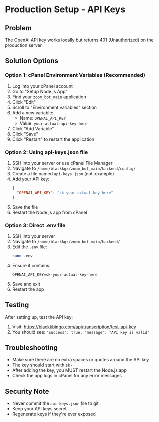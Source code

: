 # Production Setup - API Keys

## Problem
The OpenAI API key works locally but returns 401 (Unauthorized) on the production server.

## Solution Options

### Option 1: cPanel Environment Variables (Recommended)
1. Log into your cPanel account
2. Go to "Setup Node.js App"
3. Find your `zoom_bot_main` application
4. Click "Edit"
5. Scroll to "Environment variables" section
6. Add a new variable:
   - Name: `OPENAI_API_KEY`
   - Value: `your-actual-api-key-here`
7. Click "Add Variable"
8. Click "Save"
9. Click "Restart" to restart the application

### Option 2: Using api-keys.json file
1. SSH into your server or use cPanel File Manager
2. Navigate to `/home/blackkgz/zoom_bot_main/backend/config/`
3. Create a file named `api-keys.json` (not .example)
4. Add your API key:
   ```json
   {
     "OPENAI_API_KEY": "sk-your-actual-key-here"
   }
   ```
5. Save the file
6. Restart the Node.js app from cPanel

### Option 3: Direct .env file
1. SSH into your server
2. Navigate to `/home/blackkgz/zoom_bot_main/backend/`
3. Edit the `.env` file:
   ```bash
   nano .env
   ```
4. Ensure it contains:
   ```
   OPENAI_API_KEY=sk-your-actual-key-here
   ```
5. Save and exit
6. Restart the app

## Testing
After setting up, test the API key:
1. Visit: https://blackkbingo.com/api/transcription/test-api-key
2. You should see: `"success": true, "message": "API key is valid"`

## Troubleshooting
- Make sure there are no extra spaces or quotes around the API key
- The key should start with `sk-`
- After adding the key, you MUST restart the Node.js app
- Check the app logs in cPanel for any error messages

## Security Note
- Never commit the `api-keys.json` file to git
- Keep your API keys secret
- Regenerate keys if they're ever exposed 